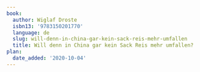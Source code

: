 ```yaml
---
book:
  author: Wiglaf Droste
  isbn13: '9783150201770'
  language: de
  slug: will-denn-in-china-gar-kein-sack-reis-mehr-umfallen
  title: Will denn in China gar kein Sack Reis mehr umfallen?
plan:
  date_added: '2020-10-04'
---
```

